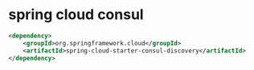 # spring cloud consul

```xml
<dependency>
    <groupId>org.springframework.cloud</groupId>
    <artifactId>spring-cloud-starter-consul-discovery</artifactId>
</dependency>
```
